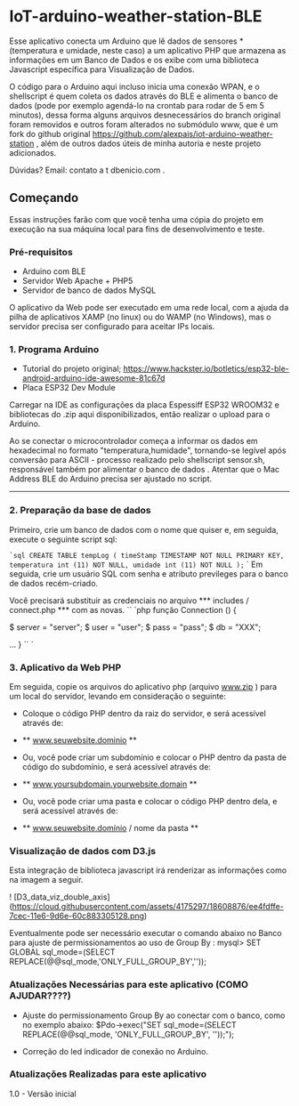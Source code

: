 # IoT-arduino-weather-station-BLE

Esse aplicativo conecta um Arduino que lê dados de sensores * (temperatura e umidade, neste caso) a um aplicativo PHP que armazena as informações em um Banco de Dados e os exibe com uma biblioteca Javascript específica para Visualização de Dados.

O código para o Arduino aqui incluso inicia uma conexão WPAN, e o shellscript é quem coleta os dados através do BLE e alimenta o banco de dados (pode por exemplo agendá-lo na crontab para rodar de 5 em 5 minutos), dessa forma alguns arquivos desnecessários do branch original foram removidos e outros foram alterados no submódulo www, que é um fork do github original https://github.com/alexpais/iot-arduino-weather-station , além de outros dados úteis de minha autoria e neste projeto adicionados.

Dúvidas? Email: contato a t dbenicio.com .


## Começando

Essas instruções farão com que você tenha uma cópia do projeto em execução na sua máquina local para fins de desenvolvimento e teste.



### Pré-requisitos

- Arduino com BLE
- Servidor Web Apache + PHP5
- Servidor de banco de dados MySQL

O aplicativo da Web pode ser executado em uma rede local, com a ajuda da pilha de aplicativos XAMP (no linux) ou do WAMP (no Windows), mas o servidor precisa ser configurado para aceitar IPs locais. 



### 1. Programa Arduino

*  Tutorial do projeto original; https://www.hackster.io/botletics/esp32-ble-android-arduino-ide-awesome-81c67d
*  Placa ESP32 Dev Module

Carregar na IDE as configurações da placa Espessiff ESP32 WROOM32 e bibliotecas do .zip aqui disponibilizados, então realizar o upload para o Arduino.

Ao se conectar o microcontrolador começa a informar os dados em hexadecimal no formato "temperatura,humidade", tornando-se legível após conversão para ASCII - processo realizado pelo shellscript sensor.sh, responsável também por alimentar o banco de dados . Atentar que o Mac Address BLE do Arduino precisa ser ajustado no script.

---

### 2. Preparação da base de dados

Primeiro, crie um banco de dados com o nome que quiser e, em seguida, execute o seguinte script sql:

`` `sql
CREATE TABLE tempLog (
timeStamp TIMESTAMP NOT NULL PRIMARY KEY,
temperatura int (11) NOT NULL,
umidade int (11) NOT NULL
);
`` `
Em seguida, crie um usuário SQL com senha e atributo previleges para o banco de dados recém-criado.

Você precisará substituir as credenciais no arquivo *** includes / connect.php *** com as novas.
`` `php
função Connection () {

$ server = "server";
$ user = "user";
$ pass = "pass";
$ db = "XXX";

...
}
`` `

### 3. Aplicativo da Web PHP

Em seguida, copie os arquivos do aplicativo php (arquivo www.zip ) para um local do servidor, levando em consideração o seguinte:

- Coloque o código PHP dentro da raiz do servidor, e será acessível através de:
- ** www.seuwebsite.dominio **


- Ou, você pode criar um subdomínio e colocar o PHP dentro da pasta de código do subdomínio, e será acessível através de:
- ** www.yoursubdomain.yourwebsite.domain **


- Ou, você pode criar uma pasta e colocar o código PHP dentro dela, e será acessível através de:
- ** www.seuwebsite.domínio / nome da pasta **




### Visualização de dados com D3.js

Esta integração de biblioteca javascript irá renderizar as informações como na imagem a seguir.

! [D3_data_viz_double_axis] (https://cloud.githubusercontent.com/assets/4175297/18608876/ee4fdffe-7cec-11e6-9d6e-60c883305128.png)

Eventualmente pode ser necessário executar o comando abaixo no Banco para ajuste de permissionamentos ao uso de Group By :
mysql> SET GLOBAL sql_mode=(SELECT REPLACE(@@sql_mode,'ONLY_FULL_GROUP_BY',''));



### Atualizações Necessárias para este aplicativo (COMO AJUDAR????)

- Ajuste do permissionamento Group By ao conectar com o banco, como no exemplo abaixo:
$Pdo->exec("SET sql_mode=(SELECT REPLACE(@@sql_mode, 'ONLY_FULL_GROUP_BY', ''));");

- Correção do led indicador de conexão no Arduino.



### Atualizações Realizadas para este aplicativo

1.0 - Versão inicial

